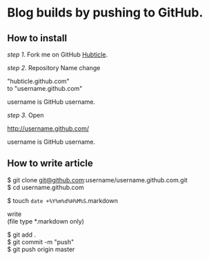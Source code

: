 # Blog builds by pushing to GitHub.

## How to install
*step 1*. Fork me on GitHub <a href="https://github.com/hubticle/hubticle.github.com/fork_select">Hubticle</a>.  
  
  
*step 2*. Repository Name change  
  
"hubticle.github.com"  
to 
"username.github.com" 
  
username is GitHub username.  
  
  
*step 3*. Open  
  
http://username.github.com/  
  
username is GitHub username.  
  
## How to write article
  
$ git clone git@github.com:username/username.github.com.git  
$ cd username.github.com  
  
$ touch `date +%Y%m%d%H%M%S`.markdown  
  
write  
(file type *.markdown only)  
  
$ git add .  
$ git commit -m "push"  
$ git push origin master  
